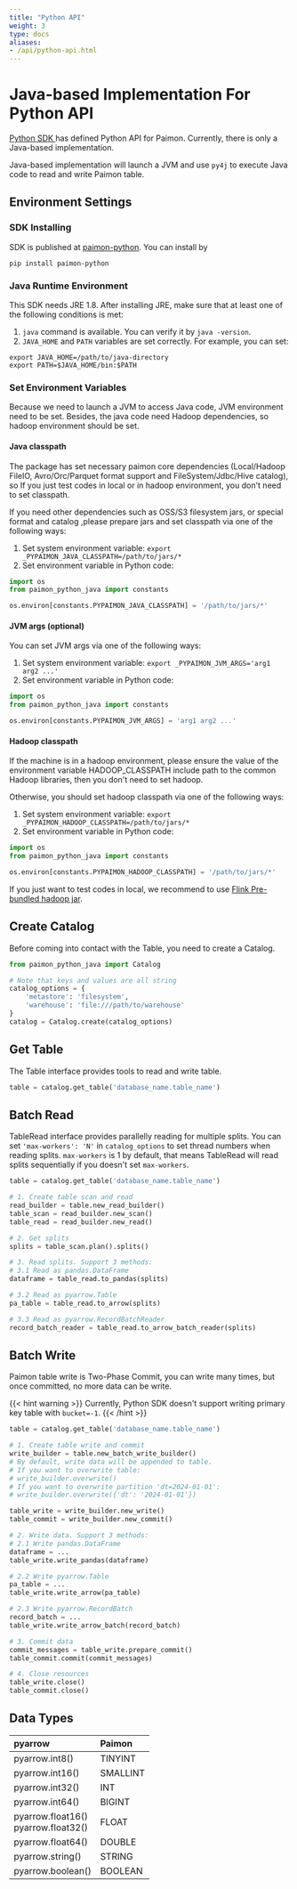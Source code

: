 ```yaml
---
title: "Python API"
weight: 3
type: docs
aliases:
- /api/python-api.html
---
```

<!--
Licensed to the Apache Software Foundation (ASF) under one
or more contributor license agreements.  See the NOTICE file
distributed with this work for additional information
regarding copyright ownership.  The ASF licenses this file
to you under the Apache License, Version 2.0 (the
"License"); you may not use this file except in compliance
with the License.  You may obtain a copy of the License at

  http://www.apache.org/licenses/LICENSE-2.0

Unless required by applicable law or agreed to in writing,
software distributed under the License is distributed on an
"AS IS" BASIS, WITHOUT WARRANTIES OR CONDITIONS OF ANY
KIND, either express or implied.  See the License for the
specific language governing permissions and limitations
under the License.
-->

# Java-based Implementation For Python API

[Python SDK ](https://github.com/apache/paimon-python) has defined Python API for Paimon. Currently, there is only a Java-based implementation.

Java-based implementation will launch a JVM and use `py4j` to execute Java code to read and write Paimon table.

## Environment Settings

### SDK Installing

SDK is published at [paimon-python](https://pypi.org/project/paimon-python/). You can install by
```shell
pip install paimon-python
```

### Java Runtime Environment

This SDK needs JRE 1.8. After installing JRE, make sure that at least one of the following conditions is met:
1. `java` command is available. You can verify it by `java -version`.
2. `JAVA_HOME` and `PATH` variables are set correctly. For example, you can set:
```shell
export JAVA_HOME=/path/to/java-directory
export PATH=$JAVA_HOME/bin:$PATH
```

### Set Environment Variables

Because we need to launch a JVM to access Java code, JVM environment need to be set. Besides, the java code need Hadoop
dependencies, so hadoop environment should be set.

#### Java classpath

The package has set necessary paimon core dependencies (Local/Hadoop FileIO, Avro/Orc/Parquet format support and 
FileSystem/Jdbc/Hive catalog), so If you just test codes in local or in hadoop environment, you don't need to set classpath.

If you need other dependencies such as OSS/S3 filesystem jars, or special format and catalog ,please prepare jars and set 
classpath via one of the following ways:

1. Set system environment variable: ```export _PYPAIMON_JAVA_CLASSPATH=/path/to/jars/*```
2. Set environment variable in Python code:

```python
import os
from paimon_python_java import constants

os.environ[constants.PYPAIMON_JAVA_CLASSPATH] = '/path/to/jars/*'
```

#### JVM args (optional)

You can set JVM args via one of the following ways:

1. Set system environment variable: ```export _PYPAIMON_JVM_ARGS='arg1 arg2 ...'```
2. Set environment variable in Python code:

```python
import os
from paimon_python_java import constants

os.environ[constants.PYPAIMON_JVM_ARGS] = 'arg1 arg2 ...'
```

#### Hadoop classpath

If the machine is in a hadoop environment, please ensure the value of the environment variable HADOOP_CLASSPATH include
path to the common Hadoop libraries, then you don't need to set hadoop.

Otherwise, you should set hadoop classpath via one of the following ways:

1. Set system environment variable: ```export _PYPAIMON_HADOOP_CLASSPATH=/path/to/jars/*```
2. Set environment variable in Python code:

```python
import os
from paimon_python_java import constants

os.environ[constants.PYPAIMON_HADOOP_CLASSPATH] = '/path/to/jars/*'
```

If you just want to test codes in local, we recommend to use [Flink Pre-bundled hadoop jar](https://flink.apache.org/downloads/#additional-components).


## Create Catalog

Before coming into contact with the Table, you need to create a Catalog.

```python
from paimon_python_java import Catalog

# Note that keys and values are all string
catalog_options = {
    'metastore': 'filesystem',
    'warehouse': 'file:///path/to/warehouse'
}
catalog = Catalog.create(catalog_options)
```

## Get Table

The Table interface provides tools to read and write table.

```python
table = catalog.get_table('database_name.table_name')
```

## Batch Read

TableRead interface provides parallelly reading for multiple splits. You can set `'max-workers': 'N'` in `catalog_options` 
to set thread numbers when reading splits. `max-workers` is 1 by default, that means TableRead will read splits sequentially 
if you doesn't set `max-workers`.

```python
table = catalog.get_table('database_name.table_name')

# 1. Create table scan and read
read_builder = table.new_read_builder()
table_scan = read_builder.new_scan()
table_read = read_builder.new_read()

# 2. Get splits
splits = table_scan.plan().splits()

# 3. Read splits. Support 3 methods:
# 3.1 Read as pandas.DataFrame
dataframe = table_read.to_pandas(splits)

# 3.2 Read as pyarrow.Table
pa_table = table_read.to_arrow(splits)

# 3.3 Read as pyarrow.RecordBatchReader
record_batch_reader = table_read.to_arrow_batch_reader(splits)
```

## Batch Write

Paimon table write is Two-Phase Commit, you can write many times, but once committed, no more data can be write.

{{< hint warning >}}
Currently, Python SDK doesn't support writing primary key table with `bucket=-1`.
{{< /hint >}}

```python
table = catalog.get_table('database_name.table_name')

# 1. Create table write and commit
write_builder = table.new_batch_write_builder()
# By default, write data will be appended to table.
# If you want to overwrite table:
# write_builder.overwrite()
# If you want to overwrite partition 'dt=2024-01-01': 
# write_builder.overwrite({'dt': '2024-01-01'})

table_write = write_builder.new_write()
table_commit = write_builder.new_commit()

# 2. Write data. Support 3 methods:
# 2.1 Write pandas.DataFrame
dataframe = ...
table_write.write_pandas(dataframe)

# 2.2 Write pyarrow.Table
pa_table = ...
table_write.write_arrow(pa_table)

# 2.3 Write pyarrow.RecordBatch
record_batch = ...
table_write.write_arrow_batch(record_batch)

# 3. Commit data
commit_messages = table_write.prepare_commit()
table_commit.commit(commit_messages)

# 4. Close resources
table_write.close()
table_commit.close()

```

## Data Types

| pyarrow                                  | Paimon   | 
|:-----------------------------------------|:---------|
| pyarrow.int8()                           | TINYINT  |
| pyarrow.int16()                          | SMALLINT |
| pyarrow.int32()                          | INT      |
| pyarrow.int64()                          | BIGINT   |
| pyarrow.float16() <br/>pyarrow.float32() | FLOAT    |
| pyarrow.float64()                        | DOUBLE   |
| pyarrow.string()                         | STRING   |
| pyarrow.boolean()                        | BOOLEAN  |
